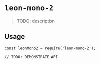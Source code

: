 # `leon-mono-2`

> TODO: description

## Usage

```
const leonMono2 = require('leon-mono-2');

// TODO: DEMONSTRATE API
```
